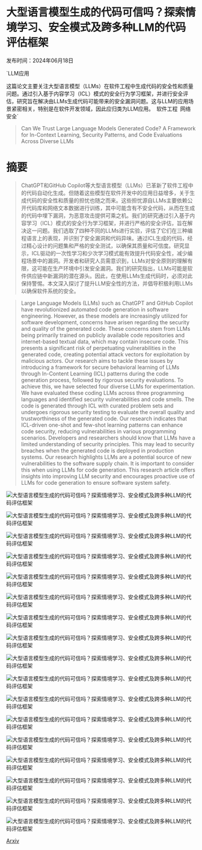 # 大型语言模型生成的代码可信吗？探索情境学习、安全模式及跨多种LLM的代码评估框架

发布时间：2024年06月18日

`LLM应用

这篇论文主要关注大型语言模型（LLMs）在软件工程中生成代码的安全性和质量问题。通过引入基于内容学习（ICL）模式的安全行为学习框架，并进行安全评估，研究旨在解决由LLMs生成代码可能带来的安全漏洞问题。这与LLM的应用场景紧密相关，特别是在软件开发领域，因此应归类为LLM应用。` `软件工程` `网络安全`

> Can We Trust Large Language Models Generated Code? A Framework for In-Context Learning, Security Patterns, and Code Evaluations Across Diverse LLMs

# 摘要

> ChatGPT和GitHub Copilot等大型语言模型（LLMs）已革新了软件工程中的代码自动化生成。但随着这些模型在软件开发中的应用日益增多，关于生成代码的安全性和质量的担忧也随之而来。这些担忧源自LLMs主要依赖公开代码库和网络文本数据进行训练，其中可能含有不安全代码，从而在生成的代码中埋下漏洞，为恶意攻击提供可乘之机。我们的研究通过引入基于内容学习（ICL）模式的安全行为学习框架，并进行严格的安全评估，旨在解决这一问题。我们选取了四种不同的LLMs进行实验，评估了它们在三种编程语言上的表现，并识别了安全漏洞和代码异味。通过ICL生成的代码，经过精心设计的问题集和严格的安全测试，以确保其质量和可信度。研究显示，ICL驱动的一次性学习和少次学习模式能有效提升代码安全性，减少编程场景中的漏洞。开发者和研究人员需意识到，LLMs对安全原则的理解有限，这可能在生产环境中引发安全漏洞。我们的研究指出，LLMs可能是软件供应链中新漏洞的潜在源头。因此，在使用LLMs生成代码时，必须对此保持警惕。本文深入探讨了提升LLM安全性的方法，并倡导积极利用LLMs以确保软件系统的安全。

> Large Language Models (LLMs) such as ChatGPT and GitHub Copilot have revolutionized automated code generation in software engineering. However, as these models are increasingly utilized for software development, concerns have arisen regarding the security and quality of the generated code. These concerns stem from LLMs being primarily trained on publicly available code repositories and internet-based textual data, which may contain insecure code. This presents a significant risk of perpetuating vulnerabilities in the generated code, creating potential attack vectors for exploitation by malicious actors. Our research aims to tackle these issues by introducing a framework for secure behavioral learning of LLMs through In-Content Learning (ICL) patterns during the code generation process, followed by rigorous security evaluations. To achieve this, we have selected four diverse LLMs for experimentation. We have evaluated these coding LLMs across three programming languages and identified security vulnerabilities and code smells. The code is generated through ICL with curated problem sets and undergoes rigorous security testing to evaluate the overall quality and trustworthiness of the generated code. Our research indicates that ICL-driven one-shot and few-shot learning patterns can enhance code security, reducing vulnerabilities in various programming scenarios. Developers and researchers should know that LLMs have a limited understanding of security principles. This may lead to security breaches when the generated code is deployed in production systems. Our research highlights LLMs are a potential source of new vulnerabilities to the software supply chain. It is important to consider this when using LLMs for code generation. This research article offers insights into improving LLM security and encourages proactive use of LLMs for code generation to ensure software system safety.

![大型语言模型生成的代码可信吗？探索情境学习、安全模式及跨多种LLM的代码评估框架](../../../paper_images/2406.12513/x1.png)

![大型语言模型生成的代码可信吗？探索情境学习、安全模式及跨多种LLM的代码评估框架](../../../paper_images/2406.12513/x2.png)

![大型语言模型生成的代码可信吗？探索情境学习、安全模式及跨多种LLM的代码评估框架](../../../paper_images/2406.12513/x3.png)

![大型语言模型生成的代码可信吗？探索情境学习、安全模式及跨多种LLM的代码评估框架](../../../paper_images/2406.12513/x4.png)

![大型语言模型生成的代码可信吗？探索情境学习、安全模式及跨多种LLM的代码评估框架](../../../paper_images/2406.12513/x5.png)

![大型语言模型生成的代码可信吗？探索情境学习、安全模式及跨多种LLM的代码评估框架](../../../paper_images/2406.12513/x6.png)

![大型语言模型生成的代码可信吗？探索情境学习、安全模式及跨多种LLM的代码评估框架](../../../paper_images/2406.12513/x7.png)

![大型语言模型生成的代码可信吗？探索情境学习、安全模式及跨多种LLM的代码评估框架](../../../paper_images/2406.12513/x8.png)

![大型语言模型生成的代码可信吗？探索情境学习、安全模式及跨多种LLM的代码评估框架](../../../paper_images/2406.12513/x9.png)

![大型语言模型生成的代码可信吗？探索情境学习、安全模式及跨多种LLM的代码评估框架](../../../paper_images/2406.12513/x10.png)

![大型语言模型生成的代码可信吗？探索情境学习、安全模式及跨多种LLM的代码评估框架](../../../paper_images/2406.12513/x12.png)

![大型语言模型生成的代码可信吗？探索情境学习、安全模式及跨多种LLM的代码评估框架](../../../paper_images/2406.12513/x13.png)

![大型语言模型生成的代码可信吗？探索情境学习、安全模式及跨多种LLM的代码评估框架](../../../paper_images/2406.12513/x14.png)

![大型语言模型生成的代码可信吗？探索情境学习、安全模式及跨多种LLM的代码评估框架](../../../paper_images/2406.12513/x15.png)

![大型语言模型生成的代码可信吗？探索情境学习、安全模式及跨多种LLM的代码评估框架](../../../paper_images/2406.12513/x16.png)

![大型语言模型生成的代码可信吗？探索情境学习、安全模式及跨多种LLM的代码评估框架](../../../paper_images/2406.12513/x17.png)

![大型语言模型生成的代码可信吗？探索情境学习、安全模式及跨多种LLM的代码评估框架](../../../paper_images/2406.12513/x18.png)

[Arxiv](https://arxiv.org/abs/2406.12513)